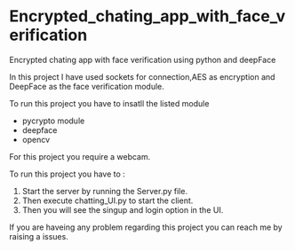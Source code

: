 # Encrypted_chating_app_with_face_verification
Encrypted chating app with face verification using python and deepFace

In this project I have used sockets for connection,AES as encryption and DeepFace as the face verification module.

To run this project you have to insatll the listed module
* pycrypto module
* deepface
* opencv

For this project you require a webcam.
 
To run this project you have to :
 1. Start the server by running the Server.py file.
 2. Then execute chatting_UI.py to start the client.
 3. Then you will see the singup and login option in the UI.

If you are haveing any problem regarding this project you can reach me by raising a issues.


